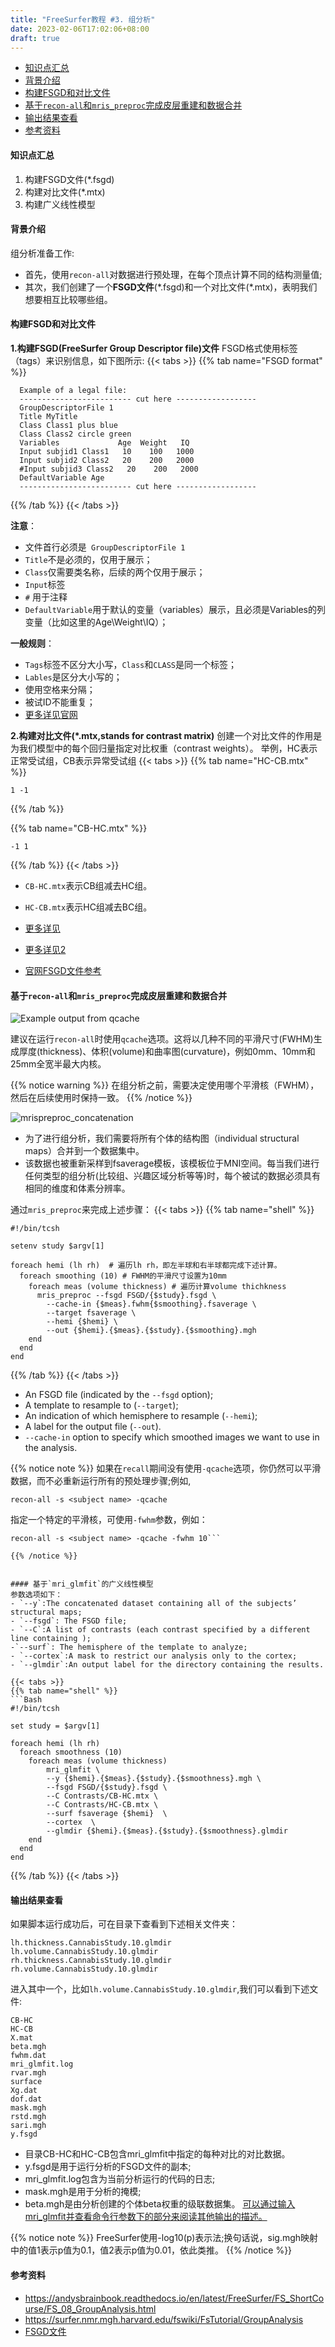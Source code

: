 ```yaml
---
title: "FreeSurfer教程 #3. 组分析"
date: 2023-02-06T17:02:06+08:00
draft: true
---
```

- [知识点汇总](#知识点汇总)
- [背景介绍](#背景介绍)
- [构建FSGD和对比文件](#构建fsgd和对比文件)
- [基于`recon-all`和`mris_preproc`完成皮层重建和数据合并](#基于recon-all和mris_preproc完成皮层重建和数据合并)
- [输出结果查看](#输出结果查看)
- [参考资料](#参考资料)


#### 知识点汇总
1. 构建FSGD文件(*.fsgd)
2. 构建对比文件(*.mtx)
3. 构建广义线性模型

#### 背景介绍
组分析准备工作:
- 首先，使用`recon-all`对数据进行预处理，在每个顶点计算不同的结构测量值;
- 其次，我们创建了一个**FSGD文件**(\*.fsgd)和一个对比文件(*.mtx)，表明我们想要相互比较哪些组。


#### 构建FSGD和对比文件

**1.构建FSGD(FreeSurfer Group Descriptor file)文件**
FSGD格式使用标签（tags）来识别信息，如下图所示:
{{< tabs >}}
{{% tab name="FSGD format" %}}
```
  Example of a legal file:
  ------------------------- cut here ------------------
  GroupDescriptorFile 1
  Title MyTitle
  Class Class1 plus blue
  Class Class2 circle green
  Variables             Age  Weight   IQ
  Input subjid1 Class1   10    100   1000
  Input subjid2 Class2   20    200   2000
  #Input subjid3 Class2   20    200   2000
  DefaultVariable Age
  ------------------------- cut here ------------------
```
{{% /tab %}}
{{< /tabs >}}

**注意**：
- 文件首行必须是` GroupDescriptorFile 1`
- `Title`不是必须的，仅用于展示；
- `Class`仅需要类名称，后续的两个仅用于展示；
- `Input`标签
- `#` 用于注释
- `DefaultVariable`用于默认的变量（variables）展示，且必须是Variables的列变量（比如这里的Age\Weight\IQ）；

**一般规则**：
- `Tags`标签不区分大小写，`Class`和`CLASS`是同一个标签；
- `Lables`是区分大小写的；
- 使用空格来分隔；
- 被试ID不能重复；
- [更多详见官网](https://surfer.nmr.mgh.harvard.edu/fswiki/FsTutorial/CreateFsgdFile)

**2.构建对比文件(*.mtx,stands for contrast matrix)**
创建一个对比文件的作用是为我们模型中的每个回归量指定对比权重（contrast weights）。
举例，HC表示正常受试组，CB表示异常受试组
{{< tabs >}}
{{% tab name="HC-CB.mtx" %}}
```
1 -1
```
{{% /tab %}}

{{% tab name="CB-HC.mtx" %}}
```
-1 1
```
{{% /tab %}}
{{< /tabs >}}

- `CB-HC.mtx`表示CB组减去HC组。
- `HC-CB.mtx`表示HC组减去BC组。


- [更多详见](https://andysbrainbook.readthedocs.io/en/latest/FreeSurfer/FS_ShortCourse/FS_07_FSGD.html)
- [更多详见2](https://andysbrainbook.readthedocs.io/en/latest/FreeSurfer/FS_ShortCourse/FS_10_CorrelationAnalysis.html#fs-10-correlationanalysis)
- [官网FSGD文件参考](https://surfer.nmr.mgh.harvard.edu/fswiki/FsgdExamples)


#### 基于`recon-all`和`mris_preproc`完成皮层重建和数据合并

![Example output from qcache](/freesurfer/images/07_qcache_output.webp?width=60pc)

建议在运行`recon-all`时使用`qcache`选项。这将以几种不同的平滑尺寸(FWHM)生成厚度(thickness)、体积(volume)和曲率图(curvature)，例如0mm、10mm和25mm全宽半最大内核。

{{% notice warning %}}
在组分析之前，需要决定使用哪个平滑核（FWHM），然后在后续使用时保持一致。
{{% /notice %}}


![mrispreproc_concatenation](/freesurfer/images/08_mrispreproc_concatenation.gif?width=60pc)

- 为了进行组分析，我们需要将所有个体的结构图（individual structural maps）合并到一个数据集中。
- 该数据也被重新采样到fsaverage模板，该模板位于MNI空间。每当我们进行任何类型的组分析(比较组、兴趣区域分析等等)时，每个被试的数据必须具有相同的维度和体素分辨率。
  
通过`mris_preproc`来完成上述步骤：
{{< tabs >}}
{{% tab name="shell" %}}
```
#!/bin/tcsh

setenv study $argv[1]

foreach hemi (lh rh)  # 遍历lh rh，即左半球和右半球都完成下述计算。
  foreach smoothing (10) # FWHM的平滑尺寸设置为10mm
    foreach meas (volume thickness) # 遍历计算volume thichkness
      mris_preproc --fsgd FSGD/{$study}.fsgd \
        --cache-in {$meas}.fwhm{$smoothing}.fsaverage \
        --target fsaverage \
        --hemi {$hemi} \
        --out {$hemi}.{$meas}.{$study}.{$smoothing}.mgh
    end
  end
end

```
{{% /tab %}}
{{< /tabs >}}

- An FSGD file (indicated by the `--fsgd` option);
- A template to resample to (`--target`);
- An indication of which hemisphere to resample (`--hemi`);
- A label for the output file (`--out`).
- `--cache-in` option to specify which smoothed images we want to use in the analysis.



{{% notice note %}}
如果在`recall`期间没有使用`-qcache`选项，你仍然可以平滑数据，而不必重新运行所有的预处理步骤;例如,
```
recon-all -s <subject name> -qcache
```

指定一个特定的平滑核，可使用`-fwhm`参数，例如：
```
recon-all -s <subject name> -qcache -fwhm 10```

{{% /notice %}}


#### 基于`mri_glmfit`的广义线性模型
参数选项如下：
- `--y`:The concatenated dataset containing all of the subjects’ structural maps;  
- `--fsgd`: The FSGD file;
- `--C`:A list of contrasts (each contrast specified by a different line containing );
-`--surf`: The hemisphere of the template to analyze;
- `--cortex`:A mask to restrict our analysis only to the cortex;
- `--glmdir`:An output label for the directory containing the results.

{{< tabs >}}
{{% tab name="shell" %}}
```Bash
#!/bin/tcsh

set study = $argv[1]

foreach hemi (lh rh)
  foreach smoothness (10)
    foreach meas (volume thickness)
        mri_glmfit \
        --y {$hemi}.{$meas}.{$study}.{$smoothness}.mgh \
        --fsgd FSGD/{$study}.fsgd \
        --C Contrasts/CB-HC.mtx \
        --C Contrasts/HC-CB.mtx \
        --surf fsaverage {$hemi}  \
        --cortex  \
        --glmdir {$hemi}.{$meas}.{$study}.{$smoothness}.glmdir
    end
  end
end
```
{{% /tab %}}
{{< /tabs >}}


#### 输出结果查看
如果脚本运行成功后，可在目录下查看到下述相关文件夹：
```
lh.thickness.CannabisStudy.10.glmdir
lh.volume.CannabisStudy.10.glmdir
rh.thickness.CannabisStudy.10.glmdir
rh.volume.CannabisStudy.10.glmdir
```

进入其中一个，比如`lh.volume.CannabisStudy.10.glmdir`,我们可以看到下述文件:
```
CB-HC  
HC-CB 
X.mat  
beta.mgh  
fwhm.dat  
mri_glmfit.log  
rvar.mgh  
surface
Xg.dat  
dof.dat  
mask.mgh  
rstd.mgh  
sari.mgh  
y.fsgd
```
- 目录CB-HC和HC-CB包含mri_glmfit中指定的每种对比的对比数据。
- y.fsgd是用于运行分析的FSGD文件的副本;
- mri_glmfit.log包含为当前分析运行的代码的日志;
- mask.mgh是用于分析的掩模;
- beta.mgh是由分析创建的个体beta权重的级联数据集。
[可以通过输入mri_glmfit并查看命令行参数下的部分来阅读其他输出的描述。](https://surfer.nmr.mgh.harvard.edu/fswiki/mri_glmfit)


{{% notice note %}}
FreeSurfer使用-log10(p)表示法;换句话说，sig.mgh映射中的值1表示p值为0.1，值2表示p值为0.01，依此类推。
{{% /notice %}}

#### 参考资料
- https://andysbrainbook.readthedocs.io/en/latest/FreeSurfer/FS_ShortCourse/FS_08_GroupAnalysis.html
- https://surfer.nmr.mgh.harvard.edu/fswiki/FsTutorial/GroupAnalysis
- [FSGD文件](https://andysbrainbook.readthedocs.io/en/latest/FreeSurfer/FS_ShortCourse/FS_07_FSGD.html)



